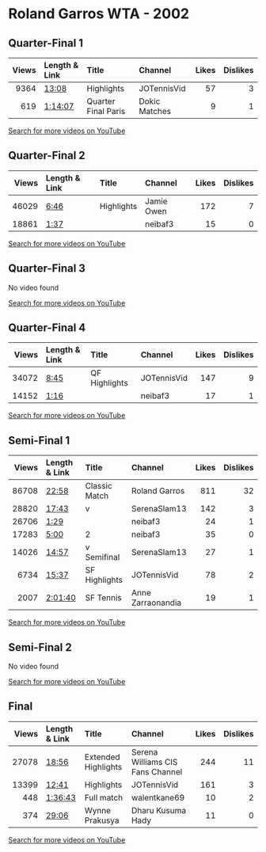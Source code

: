 
# Roland Garros WTA - 2002
    
## Quarter-Final 1
|   Views | Length & Link                                          | Title                | Channel       |   Likes |   Dislikes |
|--------:|:-------------------------------------------------------|:---------------------|:--------------|--------:|-----------:|
|    9364 | [13:08](https://www.youtube.com/watch?v=8bp8p7QrG8w)   | Highlights           | JOTennisVid   |      57 |          3 |
|     619 | [1:14:07](https://www.youtube.com/watch?v=dDD7ZFZOqTI) | Quarter Final  Paris | Dokic Matches |       9 |          1 |

[Search for more videos on YouTube](https://www.youtube.com/results?search_query=%22roland+garros%22+%22Capriati%22+%22Dokic%22+%222002%22+%22highlights%22)     

## Quarter-Final 2
|   Views | Length & Link                                       | Title      | Channel    |   Likes |   Dislikes |
|--------:|:----------------------------------------------------|:-----------|:-----------|--------:|-----------:|
|   46029 | [6:46](https://www.youtube.com/watch?v=AiP54gufItk) | Highlights | Jamie Owen |     172 |          7 |
|   18861 | [1:37](https://www.youtube.com/watch?v=9J6FCryBybw) |            | neibaf3    |      15 |          0 |

[Search for more videos on YouTube](https://www.youtube.com/results?search_query=%22roland+garros%22+%22Williams%22+%22Pierce%22+%222002%22+%22highlights%22)     

## Quarter-Final 3
No video found

[Search for more videos on YouTube](https://www.youtube.com/results?search_query=%22roland+garros%22+%22Fernandez%22+%22Suarez%22+%222002%22+%22highlights%22)     

## Quarter-Final 4
|   Views | Length & Link                                       | Title         | Channel     |   Likes |   Dislikes |
|--------:|:----------------------------------------------------|:--------------|:------------|--------:|-----------:|
|   34072 | [8:45](https://www.youtube.com/watch?v=G1SPTYmPULE) | QF Highlights | JOTennisVid |     147 |          9 |
|   14152 | [1:16](https://www.youtube.com/watch?v=PmINlnWNq0o) |               | neibaf3     |      17 |          1 |

[Search for more videos on YouTube](https://www.youtube.com/results?search_query=%22roland+garros%22+%22Williams%22+%22Seles%22+%222002%22+%22highlights%22)     

## Semi-Final 1
|   Views | Length & Link                                          | Title            | Channel           |   Likes |   Dislikes |
|--------:|:-------------------------------------------------------|:-----------------|:------------------|--------:|-----------:|
|   86708 | [22:58](https://www.youtube.com/watch?v=srMJ4plV1QQ)   | Classic Match    | Roland Garros     |     811 |         32 |
|   28820 | [17:43](https://www.youtube.com/watch?v=w1Kxgcte9ng)   | v                | SerenaSlam13      |     142 |          3 |
|   26706 | [1:29](https://www.youtube.com/watch?v=hs-P7qg8laY)    |                  | neibaf3           |      24 |          1 |
|   17283 | [5:00](https://www.youtube.com/watch?v=fDl3UCD53zo)    | 2                | neibaf3           |      35 |          0 |
|   14026 | [14:57](https://www.youtube.com/watch?v=Qf4iLLIRzbk)   | v      Semifinal | SerenaSlam13      |      27 |          1 |
|    6734 | [15:37](https://www.youtube.com/watch?v=_sXdwp-5mCs)   | SF Highlights    | JOTennisVid       |      78 |          2 |
|    2007 | [2:01:40](https://www.youtube.com/watch?v=NKKJEYvwamY) | SF  Tennis       | Anne Zarraonandia |      19 |          1 |

[Search for more videos on YouTube](https://www.youtube.com/results?search_query=%22roland+garros%22+%22Williams%22+%22Capriati%22+%222002%22+%22highlights%22)     

## Semi-Final 2
No video found

[Search for more videos on YouTube](https://www.youtube.com/results?search_query=%22roland+garros%22+%22Williams%22+%22Fernandez%22+%222002%22+%22highlights%22)     

## Final
|   Views | Length & Link                                          | Title               | Channel                          |   Likes |   Dislikes |
|--------:|:-------------------------------------------------------|:--------------------|:---------------------------------|--------:|-----------:|
|   27078 | [18:56](https://www.youtube.com/watch?v=u_zotnJwDmg)   | Extended Highlights | Serena Williams CIS Fans Channel |     244 |         11 |
|   13399 | [12:41](https://www.youtube.com/watch?v=wskE9jSyM1Y)   | Highlights          | JOTennisVid                      |     161 |          3 |
|     448 | [1:36:43](https://www.youtube.com/watch?v=SV4sm5hxOhs) | Full match          | walentkane69                     |      10 |          2 |
|     374 | [29:06](https://www.youtube.com/watch?v=M7Cq2nIkI_g)   | Wynne Prakusya      | Dharu Kusuma Hady                |      11 |          0 |

[Search for more videos on YouTube](https://www.youtube.com/results?search_query=%22roland+garros%22+%22Williams%22+%22Williams%22+%222002%22+%22highlights%22)     

